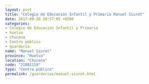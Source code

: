 ```yaml
---
layout: post
title: "Colegio de Educación Infantil y Primaria Manuel Siurot"
date: 2017-09-20 20:57:05 +0200
categories:
- Colegio de Educación Infantil y Primaria
- huelva
- chucena
- Centro público
- guarderia
name: "Manuel Siurot"
province: "Huelva"
location: "Chucena"
code: "21001119"
type: "Centro público"
permalink: /guarderias/manuel-siurot.html
---
```

